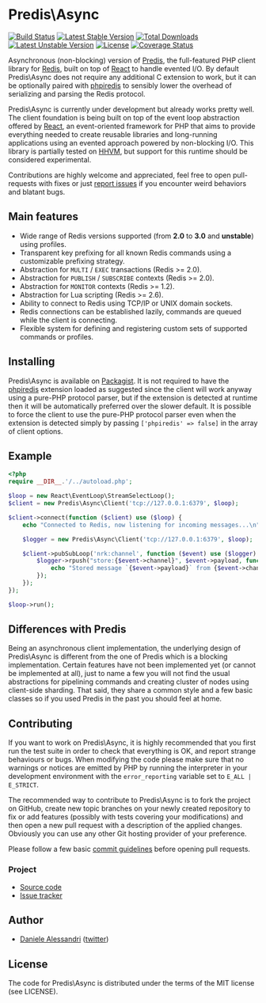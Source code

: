 # Predis\Async #

[![Build Status](https://travis-ci.org/laravie/predis-async.svg?branch=master)](https://travis-ci.org/laravie/predis-async)
[![Latest Stable Version](https://poser.pugx.org/laravie/predis-async/v/stable)](https://packagist.org/packages/laravie/predis-async)
[![Total Downloads](https://poser.pugx.org/laravie/predis-async/downloads)](https://packagist.org/packages/laravie/predis-async)
[![Latest Unstable Version](https://poser.pugx.org/laravie/predis-async/v/unstable)](https://packagist.org/packages/laravie/predis-async)
[![License](https://poser.pugx.org/laravie/predis-async/license)](https://packagist.org/packages/laravie/predis-async)
[![Coverage Status](https://coveralls.io/repos/github/laravie/predis-async/badge.svg?branch=master)](https://coveralls.io/github/laravie/predis-async?branch=master)

Asynchronous (non-blocking) version of [Predis](https://github.com/nrk/predis), the full-featured
PHP client library for [Redis](http://redis.io), built on top of [React](http://reactphp.org/) to
handle evented I/O. By default Predis\Async does not require any additional C extension to work, but
it can be optionally paired with [phpiredis](https://github.com/nrk/phpiredis) to sensibly lower the
overhead of serializing and parsing the Redis protocol.

Predis\Async is currently under development but already works pretty well. The client foundation is
being built on top of the event loop abstraction offered by [React](https://github.com/reactphp), an
event-oriented framework for PHP that aims to provide everything needed to create reusable libraries
and long-running applications using an evented approach powered by non-blocking I/O. This library is
partially tested on [HHVM](http://www.hhvm.com), but support for this runtime should be considered
experimental.

Contributions are highly welcome and appreciated, feel free to open pull-requests with fixes or just
[report issues](https://github.com/laravie/predis-async/issues) if you encounter weird behaviors and
blatant bugs.

## Main features ##

- Wide range of Redis versions supported (from __2.0__ to __3.0__ and __unstable__) using profiles.
- Transparent key prefixing for all known Redis commands using a customizable prefixing strategy.
- Abstraction for `MULTI` / `EXEC` transactions (Redis >= 2.0).
- Abstraction for `PUBLISH` / `SUBSCRIBE` contexts (Redis >= 2.0).
- Abstraction for `MONITOR` contexts (Redis >= 1.2).
- Abstraction for Lua scripting (Redis >= 2.6).
- Ability to connect to Redis using TCP/IP or UNIX domain sockets.
- Redis connections can be established lazily, commands are queued while the client is connecting.
- Flexible system for defining and registering custom sets of supported commands or profiles.

## Installing ##

Predis\Async is available on [Packagist](http://packagist.org/packages/predis/predis-async). It is
not required to have the [phpiredis](https://github.com/nrk/phpiredis) extension loaded as suggested
since the client will work anyway using a pure-PHP protocol parser, but if the extension is detected
at runtime then it will be automatically preferred over the slower default. It is possible to force
the client to use the pure-PHP protocol parser even when the extension is detected simply by passing
`['phpiredis' => false]` in the array of client options.

## Example ##

``` php
<?php
require __DIR__.'/../autoload.php';

$loop = new React\EventLoop\StreamSelectLoop();
$client = new Predis\Async\Client('tcp://127.0.0.1:6379', $loop);

$client->connect(function ($client) use ($loop) {
    echo "Connected to Redis, now listening for incoming messages...\n";

    $logger = new Predis\Async\Client('tcp://127.0.0.1:6379', $loop);

    $client->pubSubLoop('nrk:channel', function ($event) use ($logger) {
        $logger->rpush("store:{$event->channel}", $event->payload, function () use ($event) {
            echo "Stored message `{$event->payload}` from {$event->channel}.\n";
        });
    });
});

$loop->run();
```

## Differences with Predis ##

Being an asynchronous client implementation, the underlying design of Predis\Async is different from
the one of Predis which is a blocking implementation. Certain features have not been implemented yet
(or cannot be implemented at all), just to name a few you will not find the usual abstractions for
pipelining commands and creating cluster of nodes using client-side sharding. That said, they share
a common style and a few basic classes so if you used Predis in the past you should feel at home.

## Contributing ##

If you want to work on Predis\Async, it is highly recommended that you first run the test suite in
order to check that everything is OK, and report strange behaviours or bugs. When modifying the code
please make sure that no warnings or notices are emitted by PHP by running the interpreter in your
development environment with the `error_reporting` variable set to `E_ALL | E_STRICT`.

The recommended way to contribute to Predis\Async is to fork the project on GitHub, create new topic
branches on your newly created repository to fix or add features (possibly with tests covering your
modifications) and then open a new pull request with a description of the applied changes. Obviously
you can use any other Git hosting provider of your preference.

Please follow a few basic [commit guidelines](http://git-scm.com/book/ch5-2.html#Commit-Guidelines)
before opening pull requests.

### Project ###
- [Source code](https://github.com/laravie/predis-async/)
- [Issue tracker](https://github.com/laravie/predis-async/issues)

## Author ##

- [Daniele Alessandri](mailto:suppakilla@gmail.com) ([twitter](http://twitter.com/JoL1hAHN))

## License ##

The code for Predis\Async is distributed under the terms of the MIT license (see LICENSE).
